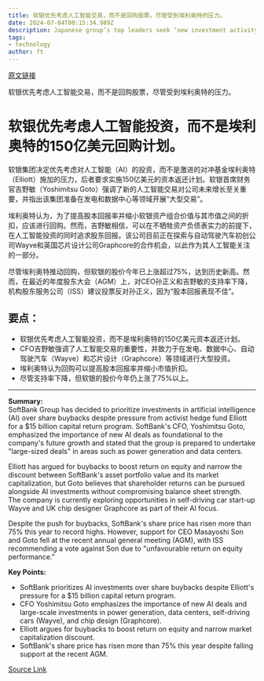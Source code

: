 ```yaml
---
title: 软银优先考虑人工智能交易，而不是回购股票，尽管受到埃利奥特的压力。
date: 2024-07-04T00:15:34.989Z
description: Japanese group’s top leaders seek ‘new investment activity’ after calls from hedge fund to return cash
tags: 
- technology
author: ft
---
```


[原文链接](https://ft.com/content/1618b70a-6e7f-46e4-8ff1-8d84710cf1d4)

软银优先考虑人工智能交易，而不是回购股票，尽管受到埃利奥特的压力。

# 软银优先考虑人工智能投资，而不是埃利奥特的150亿美元回购计划。

软银集团决定优先考虑对人工智能（AI）的投资，而不是激进的对冲基金埃利奥特（Elliott）施加的压力，后者要求实施150亿美元的资本返还计划。软银首席财务官吉野敏（Yoshimitsu Goto）强调了新的人工智能交易对公司未来增长至关重要，并指出该集团准备在发电和数据中心等领域开展“大型交易”。

埃利奥特认为，为了提高股本回报率并缩小软银资产组合价值与其市值之间的折扣，应该进行回购。然而，吉野敏相信，可以在不牺牲资产负债表实力的前提下，在人工智能投资的同时追求股东回报。该公司目前正在探索与自动驾驶汽车初创公司Wayve和英国芯片设计公司Graphcore的合作机会，以此作为其人工智能关注的一部分。

尽管埃利奥特推动回购，但软银的股价今年已上涨超过75%，达到历史新高。然而，在最近的年度股东大会（AGM）上，对CEO孙正义和吉野敏的支持率下降，机构股东服务公司（ISS）建议投票反对孙正义，因为“股本回报表现不佳”。

## 要点：
- 软银优先考虑人工智能投资，而不是埃利奥特的150亿美元资本返还计划。
- CFO吉野敏强调了人工智能交易的重要性，并致力于在发电、数据中心、自动驾驶汽车（Wayve）和芯片设计（Graphcore）等领域进行大型投资。
- 埃利奥特认为回购可以提高股本回报率并缩小市值折扣。
- 尽管支持率下降，但软银的股价今年仍上涨了75%以上。

---

 **Summary:**  
SoftBank Group has decided to prioritize investments in artificial intelligence (AI) over share buybacks despite pressure from activist hedge fund Elliott for a $15 billion capital return program. SoftBank's CFO, Yoshimitsu Goto, emphasized the importance of new AI deals as foundational to the company's future growth and stated that the group is prepared to undertake "large-sized deals" in areas such as power generation and data centers.

Elliott has argued for buybacks to boost return on equity and narrow the discount between SoftBank's asset portfolio value and its market capitalization, but Goto believes that shareholder returns can be pursued alongside AI investments without compromising balance sheet strength. The company is currently exploring opportunities in self-driving car start-up Wayve and UK chip designer Graphcore as part of their AI focus.

Despite the push for buybacks, SoftBank's share price has risen more than 75% this year to record highs. However, support for CEO Masayoshi Son and Goto fell at the recent annual general meeting (AGM), with ISS recommending a vote against Son due to "unfavourable return on equity performance."

**Key Points:**  
- SoftBank prioritizes AI investments over share buybacks despite Elliott's pressure for a $15 billion capital return program.
- CFO Yoshimitsu Goto emphasizes the importance of new AI deals and large-scale investments in power generation, data centers, self-driving cars (Wayve), and chip design (Graphcore).
- Elliott argues for buybacks to boost return on equity and narrow market capitalization discount.
- SoftBank's share price has risen more than 75% this year despite falling support at the recent AGM.

[Source Link](https://ft.com/content/1618b70a-6e7f-46e4-8ff1-8d84710cf1d4)

